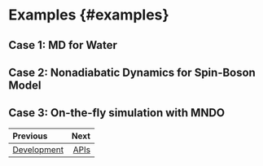 # Examples {#examples}

## Case 1: MD for Water

## Case 2: Nonadiabatic Dynamics for Spin-Boson Model

## Case 3: On-the-fly simulation with MNDO

<div class="section_buttons">

| Previous                        |                              Next |
|:--------------------------------|----------------------------------:|
| [Development](development.md)   | [APIs](api.md)                    |
</div>
